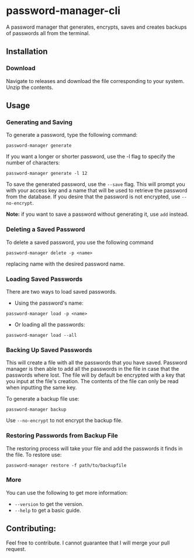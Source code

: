 # password-manager-cli
A password manager that generates, encrypts, saves and creates backups of passwords all from the terminal.

## Installation
### Download
Navigate to releases and download the file corresponding to your system. Unzip the contents.

## Usage
### Generating and Saving
To generate a password, type the following command:
```commandline
password-manager generate
```

If you want a longer or shorter password, use the -l flag to specify the number of characters:
```commandline
password-manager generate -l 12
```

To save the generated password, use the ```--save``` flag. This will prompt you with your access key and a name that will be used to retrieve the password from the database.
If you desire that the password is not encrypted, use ```--no-encrypt```.

**Note:** if you want to save a password without generating it, use ```add``` instead.

### Deleting a Saved Password
To delete a saved password, you use the following command
```commandline
password-manager delete -p <name>
```
replacing name with the desired password name.

### Loading Saved Passwords
There are two ways to load saved passwords.

- Using the password's name:
```commandline
password-manager load -p <name>
```

- Or loading all the passwords:
```commandline
password-manager load --all
```

### Backing Up Saved Passwords
This will create a file with all the passwords that you have saved. Password manager is then able to add all the
passwords in the file in case that the passwords where lost. The file will by default be encrypted with a key that you
input at the file's creation. The contents of the file can only be read when inputting the same key.

To generate a backup file use:
```commandline
password-manager backup
```
Use ```--no-encrypt``` to not encrypt the backup file.

### Restoring Passwords from Backup File
The restoring process will take your file and add the passwords it finds in the file. To restore use:
```commandline
password-manager restore -f path/to/backupfile
```

### More
You can use the following to get more information:
- ```--version``` to get the version.
- ```--help``` to get a basic guide.

## Contributing:
Feel free to contribute. I cannot guarantee that I will merge your pull request.
